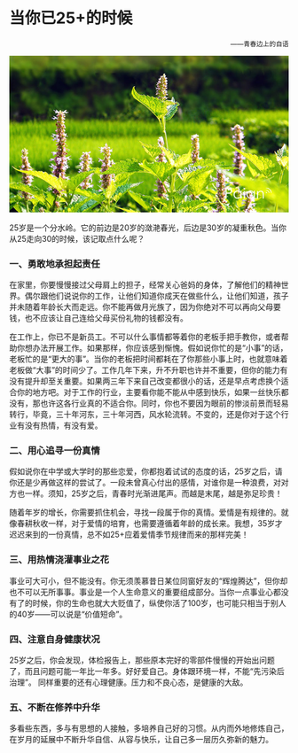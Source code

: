# 当你已25+的时候

<small style="display:block;width:100%;text-align:right">——青春边上的自语</small>

![薄荷花开](images/bohe.jpg)

25岁是一个分水岭。它的前边是20岁的潋滟春光，后边是30岁的凝重秋色。当你从25走向30的时候，该记取点什么呢？
 
### 一、勇敢地承担起责任

在家里，你要慢慢接过父母肩上的担子，经常关心爸妈的身体，了解他们的精神世界。偶尔跟他们说说你的工作，让他们知道你成天在做些什么，让他们知道，孩子并未随着年龄长大而走远。你不能再做月光族了，因为你绝对不可以再向父母要钱，也不应该让自己连给父母买份礼物的钱都没有。

在工作上，你已不是新员工。不可以什么事情都等着你的老板手把手教你，或者帮助你想办法开展工作。如果那样，你应该感到惭愧。假如说你忙的是“小事”的话，老板忙的是“更大的事”。当你的老板把时间都耗在了你那些小事上时，也就意味着老板做“大事”的时间少了。工作几年下来，升不升职也许并不重要，但你的能力有没有提升却至关重要。如果两三年下来自己改变都很小的话，还是早点考虑换个适合你的地方吧。对于工作的行业，主要看你能不能从中感到快乐，如果一丝快乐都没有，那也许这各行业真的不适合你。同时，你也不要因为眼前的惨淡前景而轻易转行，毕竟，三十年河东，三十年河西，风水轮流转。不变的，还是你对于这个行业有没有热情，有没有爱。
 
### 二、用心追寻一份真情

假如说你在中学或大学时的那些恋爱，你都抱着试试的态度的话，25岁之后，请你还是少再做这样的尝试了。一段未曾真心付出的感情，对谁你是一种浪费，对对方也一样。须知，25岁之后，青春时光渐进尾声。而越是末尾，越是弥足珍贵！

随着年岁的增长，你需要抓住机会，寻找一段属于你的真情。爱情是有规律的。就像春耕秋收一样，对于爱情的培育，也需要遵循着年龄的成长来。我想，35岁才迟迟来到的一份真情，总不如25+应着爱情季节规律而来的那样完美！
 
### 三、用热情浇灌事业之花

事业可大可小，但不能没有。你无须羡慕昔日某位同窗好友的“辉煌腾达”，但你却也不可以无所事事。事业是一个人生命意义的重要组成部分。当你一点事业心都没有了的时候，你的生命也就大大贬值了，纵使你活了100岁，也可能只相当于别人的40岁——可以说是“价值短命”。
 
### 四、注意自身健康状况

25岁之后，你会发现，体检报告上，那些原本完好的零部件慢慢的开始出问题了，而且问题可能一年比一年多。好好爱自己。身体跟环境一样，不能“先污染后治理”。
同样重要的还有心理健康。压力和不良心态，是健康的大敌。
 
### 五、不断在修养中升华

多看些东西，多与有思想的人接触，多培养自己好的习惯。从内而外地修炼自己，在岁月的延展中不断升华自信、从容与快乐，让自己多一层历久弥新的魅力。